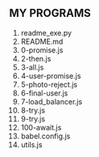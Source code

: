 ## MY PROGRAMS

1. readme_exe.py
2. README.md
3. 0-promise.js
4. 2-then.js
5. 3-all.js
6. 4-user-promise.js
7. 5-photo-reject.js
8. 6-final-user.js
9. 7-load_balancer.js
10. 8-try.js
11. 9-try.js
12. 100-await.js
13. babel.config.js
14. utils.js
